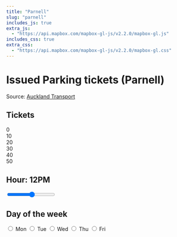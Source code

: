 ```yaml
---
title: "Parnell"
slug: "parnell"
includes_js: true
extra_js:
  - "https://api.mapbox.com/mapbox-gl-js/v2.2.0/mapbox-gl.js"
includes_css: true
extra_css:
  - "https://api.mapbox.com/mapbox-gl-js/v2.2.0/mapbox-gl.css"
---
```


<div id="map"></div>
<div id="console">
  <h1>Issued Parking tickets (Parnell)</h1>
  <p>Source: <a href="https://fyi.org.nz/request/8643-request-for-parking-ticket-data-for-the-parnell-area">Auckland Transport</a></p>
  <div class="session">
    <h2>Tickets</h2>
    <div class="row colors"></div>
    <div class="row labels">
      <div class="label">0</div>
      <div class="label">10</div>
      <div class="label">20</div>
      <div class="label">30</div>
      <div class="label">40</div>
      <div class="label">50</div>
    </div>
  </div>
  <div class="session" id="sliderbar">
    <h2>Hour: <label for="slider" id="active-hour">12PM</label></h2>
    <input id="slider" class="row" type="range" min="0" max="23" step="1" value="12" autocomplete="off" />
  </div>
  <div class="session">
    <h2>Day of the week</h2>
    <div class="row" id="filters">
      <input id="monday" type="radio" name="toggle" value="monday" autocomplete="off">
      <label for="monday">Mon</label>
      <input id="tuesday" type="radio" name="toggle" value="tuesday" autocomplete="off">
      <label for="tuesday">Tue</label>
      <input id="wednesday" type="radio" name="toggle" value="wednesday" autocomplete="off">
      <label for="wednesday">Wed</label>
      <input id="thursday" type="radio" name="toggle" value="thursday" autocomplete="off">
      <label for="thursday">Thu</label>
      <input id="friday" type="radio" name="toggle" value="friday" autocomplete="off">
      <label for="friday">Fri</label>
      <!-- <input id="sat" type="radio" name="toggle" value="sat" autocomplete="off">
      <label for="sat">Sat</label>
      <input id="sun" type="radio" name="toggle" value="sun" autocomplete="off">
      <label for="sun">Sun</label> -->
    </div>
  </div>
</div>


